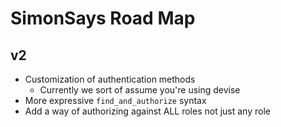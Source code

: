 # SimonSays Road Map

## v2

- Customization of authentication methods
  - Currently we sort of assume you're using devise
- More expressive `find_and_authorize` syntax
- Add a way of authorizing against ALL roles not just any role
